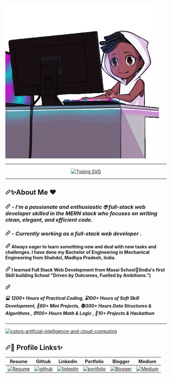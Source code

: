 <a herf="#"><img src="12.gif"></a>
<hr>
</div>
<p align="center" dir="auto">
<a href="https://git.io/typing-svg"><img src="https://readme-typing-svg.herokuapp.com?font=Arial&weight=600&pause=1000&color=FF033E&random=false&width=435&lines=Hey+!+%F0%9F%91%8B+I+am+Vivek+Kumar+Tiwari+%F0%9F%A7%91%E2%80%8D%F0%9F%8E%93;I+am+a+%F0%9F%8E%93+Full-Stack+Web++Developer+%F0%9F%91%A8%F0%9F%8F%BB%E2%80%8D%F0%9F%92%BB;%F0%9F%A4%93+Curious+to+learn+new+things+%E2%9C%A8" alt="Typing SVG" /></a></p>
<hr>


<h2 dir="auto"><a id="user-content-about-me" class="anchor" aria-hidden="true" tabindex="-1" href="#about-me"><svg class="octicon octicon-link" viewBox="0 0 16 16" version="1.1" width="16" height="16" aria-hidden="true"><path d="m7.775 3.275 1.25-1.25a3.5 3.5 0 1 1 4.95 4.95l-2.5 2.5a3.5 3.5 0 0 1-4.95 0 .751.751 0 0 1 .018-1.042.751.751 0 0 1 1.042-.018 1.998 1.998 0 0 0 2.83 0l2.5-2.5a2.002 2.002 0 0 0-2.83-2.83l-1.25 1.25a.751.751 0 0 1-1.042-.018.751.751 0 0 1-.018-1.042Zm-4.69 9.64a1.998 1.998 0 0 0 2.83 0l1.25-1.25a.751.751 0 0 1 1.042.018.751.751 0 0 1 .018 1.042l-1.25 1.25a3.5 3.5 0 1 1-4.95-4.95l2.5-2.5a3.5 3.5 0 0 1 4.95 0 .751.751 0 0 1-.018 1.042.751.751 0 0 1-1.042.018 1.998 1.998 0 0 0-2.83 0l-2.5 2.5a1.998 1.998 0 0 0 0 2.83Z"></path></svg></a>✨About Me ❤️</h2>

<h3 dir="auto"><a id="user-content-------im-a-passionate-and-enthusiastic---full-stack-web-developer-skilled-in-the-mern-stack-who-focuses-on-writing-clean-elegant-and-efficient-code" class="anchor" aria-hidden="true" tabindex="-1" href="#------im-a-passionate-and-enthusiastic---full-stack-web-developer-skilled-in-the-mern-stack-who-focuses-on-writing-clean-elegant-and-efficient-code"><svg class="octicon octicon-link" viewBox="0 0 16 16" version="1.1" width="16" height="16" aria-hidden="true"><path d="m7.775 3.275 1.25-1.25a3.5 3.5 0 1 1 4.95 4.95l-2.5 2.5a3.5 3.5 0 0 1-4.95 0 .751.751 0 0 1 .018-1.042.751.751 0 0 1 1.042-.018 1.998 1.998 0 0 0 2.83 0l2.5-2.5a2.002 2.002 0 0 0-2.83-2.83l-1.25 1.25a.751.751 0 0 1-1.042-.018.751.751 0 0 1-.018-1.042Zm-4.69 9.64a1.998 1.998 0 0 0 2.83 0l1.25-1.25a.751.751 0 0 1 1.042.018.751.751 0 0 1 .018 1.042l-1.25 1.25a3.5 3.5 0 1 1-4.95-4.95l2.5-2.5a3.5 3.5 0 0 1 4.95 0 .751.751 0 0 1-.018 1.042.751.751 0 0 1-1.042.018 1.998 1.998 0 0 0-2.83 0l-2.5 2.5a1.998 1.998 0 0 0 0 2.83Z"></path></svg></a>
    <i>- I'm a passionate and enthusiastic 🤓  full-stack web developer skilled in the MERN stack who focuses on writing clean, elegant, and efficient code.</i>
</h3>
<h3 dir="auto"><a id="user-content-------currently-working-as-a-full-stack-web-developer-" class="anchor" aria-hidden="true" tabindex="-1" href="#------currently-working-as-a-full-stack-web-developer-"><svg class="octicon octicon-link" viewBox="0 0 16 16" version="1.1" width="16" height="16" aria-hidden="true"><path d="m7.775 3.275 1.25-1.25a3.5 3.5 0 1 1 4.95 4.95l-2.5 2.5a3.5 3.5 0 0 1-4.95 0 .751.751 0 0 1 .018-1.042.751.751 0 0 1 1.042-.018 1.998 1.998 0 0 0 2.83 0l2.5-2.5a2.002 2.002 0 0 0-2.83-2.83l-1.25 1.25a.751.751 0 0 1-1.042-.018.751.751 0 0 1-.018-1.042Zm-4.69 9.64a1.998 1.998 0 0 0 2.83 0l1.25-1.25a.751.751 0 0 1 1.042.018.751.751 0 0 1 .018 1.042l-1.25 1.25a3.5 3.5 0 1 1-4.95-4.95l2.5-2.5a3.5 3.5 0 0 1 4.95 0 .751.751 0 0 1-.018 1.042.751.751 0 0 1-1.042.018 1.998 1.998 0 0 0-2.83 0l-2.5 2.5a1.998 1.998 0 0 0 0 2.83Z"></path></svg></a>
    <i>- Currently working as a full-stack web developer .</i>
</h3>
<h4 align="left" dir="auto"><a id="user-content-always-eager-to-learn-something-new-and-deal-with-new-tasks-and-challenges-i-have-done-my-bachelor-of-engineering-in-mechanical-engineering-from-shahdol-madhya-pradesh-india" class="anchor" aria-hidden="true" tabindex="-1" href="#always-eager-to-learn-something-new-and-deal-with-new-tasks-and-challenges-i-have-done-my-bachelor-of-engineering-in-mechanical-engineering-from-shahdol-madhya-pradesh-india"><svg class="octicon octicon-link" viewBox="0 0 16 16" version="1.1" width="16" height="16" aria-hidden="true"><path d="m7.775 3.275 1.25-1.25a3.5 3.5 0 1 1 4.95 4.95l-2.5 2.5a3.5 3.5 0 0 1-4.95 0 .751.751 0 0 1 .018-1.042.751.751 0 0 1 1.042-.018 1.998 1.998 0 0 0 2.83 0l2.5-2.5a2.002 2.002 0 0 0-2.83-2.83l-1.25 1.25a.751.751 0 0 1-1.042-.018.751.751 0 0 1-.018-1.042Zm-4.69 9.64a1.998 1.998 0 0 0 2.83 0l1.25-1.25a.751.751 0 0 1 1.042.018.751.751 0 0 1 .018 1.042l-1.25 1.25a3.5 3.5 0 1 1-4.95-4.95l2.5-2.5a3.5 3.5 0 0 1 4.95 0 .751.751 0 0 1-.018 1.042.751.751 0 0 1-1.042.018 1.998 1.998 0 0 0-2.83 0l-2.5 2.5a1.998 1.998 0 0 0 0 2.83Z"></path></svg></a>
Always eager to learn something new and deal with new tasks and challenges. I have done my Bachelor of Engineering in Mechanical Engineering from Shahdol, Madhya Pradesh, India.</h4>
<h4 dir="auto"><a id="user-content--i-learned-full-stack-web-development-from-masai-schoolindias-first-skill-building-school-driven-by-outcomes-fuelled-by-ambitions" class="anchor" aria-hidden="true" tabindex="-1" href="#-i-learned-full-stack-web-development-from-masai-schoolindias-first-skill-building-school-driven-by-outcomes-fuelled-by-ambitions"><svg class="octicon octicon-link" viewBox="0 0 16 16" version="1.1" width="16" height="16" aria-hidden="true"><path d="m7.775 3.275 1.25-1.25a3.5 3.5 0 1 1 4.95 4.95l-2.5 2.5a3.5 3.5 0 0 1-4.95 0 .751.751 0 0 1 .018-1.042.751.751 0 0 1 1.042-.018 1.998 1.998 0 0 0 2.83 0l2.5-2.5a2.002 2.002 0 0 0-2.83-2.83l-1.25 1.25a.751.751 0 0 1-1.042-.018.751.751 0 0 1-.018-1.042Zm-4.69 9.64a1.998 1.998 0 0 0 2.83 0l1.25-1.25a.751.751 0 0 1 1.042.018.751.751 0 0 1 .018 1.042l-1.25 1.25a3.5 3.5 0 1 1-4.95-4.95l2.5-2.5a3.5 3.5 0 0 1 4.95 0 .751.751 0 0 1-.018 1.042.751.751 0 0 1-1.042.018 1.998 1.998 0 0 0-2.83 0l-2.5 2.5a1.998 1.998 0 0 0 0 2.83Z"></path></svg></a> I learned Full Stack Web Development from Masai School🏫(India's first Skill building School "Driven by Outcomes, Fuelled by Ambitions.")</h4>
<h5 dir="auto"><a id="user-content--1200-hours-of-practical-coding100-hours-of-soft-skill-development80-mini-projects300-hours-data-structures--algorithms-100-hours-math--logic-10-projects--hackathon-" class="anchor" aria-hidden="true" tabindex="-1" href="#-1200-hours-of-practical-coding100-hours-of-soft-skill-development80-mini-projects300-hours-data-structures--algorithms-100-hours-math--logic-10-projects--hackathon-"><svg class="octicon octicon-link" viewBox="0 0 16 16" version="1.1" width="16" height="16" aria-hidden="true"><path d="m7.775 3.275 1.25-1.25a3.5 3.5 0 1 1 4.95 4.95l-2.5 2.5a3.5 3.5 0 0 1-4.95 0 .751.751 0 0 1 .018-1.042.751.751 0 0 1 1.042-.018 1.998 1.998 0 0 0 2.83 0l2.5-2.5a2.002 2.002 0 0 0-2.83-2.83l-1.25 1.25a.751.751 0 0 1-1.042-.018.751.751 0 0 1-.018-1.042Zm-4.69 9.64a1.998 1.998 0 0 0 2.83 0l1.25-1.25a.751.751 0 0 1 1.042.018.751.751 0 0 1 .018 1.042l-1.25 1.25a3.5 3.5 0 1 1-4.95-4.95l2.5-2.5a3.5 3.5 0 0 1 4.95 0 .751.751 0 0 1-.018 1.042.751.751 0 0 1-1.042.018 1.998 1.998 0 0 0-2.83 0l-2.5 2.5a1.998 1.998 0 0 0 0 2.83Z"></path></svg></a>
    
💻 1200+ Hours of Practical Coding,
⌛100+ Hours of Soft Skill Development,
🌟80+ Mini Projects,
📚300+ Hours Data Structures &amp; Algorithms ,
⏰100+ Hours Math &amp; Logic ,
🧾10+ Projects &amp; Hackathon 
</h5>

<hr>
<p dir="auto"><a target="_blank" rel="noopener noreferrer" href="https://private-user-images.githubusercontent.com/107506646/277669399-811af787-59f9-4280-a28b-b643435e0653.gif?jwt=eyJhbGciOiJIUzI1NiIsInR5cCI6IkpXVCJ9.eyJpc3MiOiJnaXRodWIuY29tIiwiYXVkIjoicmF3LmdpdGh1YnVzZXJjb250ZW50LmNvbSIsImtleSI6ImtleTUiLCJleHAiOjE3MDcxOTE5MTEsIm5iZiI6MTcwNzE5MTYxMSwicGF0aCI6Ii8xMDc1MDY2NDYvMjc3NjY5Mzk5LTgxMWFmNzg3LTU5ZjktNDI4MC1hMjhiLWI2NDM0MzVlMDY1My5naWY_WC1BbXotQWxnb3JpdGhtPUFXUzQtSE1BQy1TSEEyNTYmWC1BbXotQ3JlZGVudGlhbD1BS0lBVkNPRFlMU0E1M1BRSzRaQSUyRjIwMjQwMjA2JTJGdXMtZWFzdC0xJTJGczMlMkZhd3M0X3JlcXVlc3QmWC1BbXotRGF0ZT0yMDI0MDIwNlQwMzUzMzFaJlgtQW16LUV4cGlyZXM9MzAwJlgtQW16LVNpZ25hdHVyZT1kMmU0ODNkZTY4YmNlZTIzNjFiY2YwYTU0ZDdiZWU3NGU0MzZlODdmZjdhMzJlNTkwZTc0MDllOTlkZDc1ZmU3JlgtQW16LVNpZ25lZEhlYWRlcnM9aG9zdCZhY3Rvcl9pZD0wJmtleV9pZD0wJnJlcG9faWQ9MCJ9.uAkTlDQjTRat4k_TRF1lzWJ8tDCvQd4R4u12_UkV8zo"><img src="https://private-user-images.githubusercontent.com/107506646/277669399-811af787-59f9-4280-a28b-b643435e0653.gif?jwt=eyJhbGciOiJIUzI1NiIsInR5cCI6IkpXVCJ9.eyJpc3MiOiJnaXRodWIuY29tIiwiYXVkIjoicmF3LmdpdGh1YnVzZXJjb250ZW50LmNvbSIsImtleSI6ImtleTUiLCJleHAiOjE3MDcxOTE5MTEsIm5iZiI6MTcwNzE5MTYxMSwicGF0aCI6Ii8xMDc1MDY2NDYvMjc3NjY5Mzk5LTgxMWFmNzg3LTU5ZjktNDI4MC1hMjhiLWI2NDM0MzVlMDY1My5naWY_WC1BbXotQWxnb3JpdGhtPUFXUzQtSE1BQy1TSEEyNTYmWC1BbXotQ3JlZGVudGlhbD1BS0lBVkNPRFlMU0E1M1BRSzRaQSUyRjIwMjQwMjA2JTJGdXMtZWFzdC0xJTJGczMlMkZhd3M0X3JlcXVlc3QmWC1BbXotRGF0ZT0yMDI0MDIwNlQwMzUzMzFaJlgtQW16LUV4cGlyZXM9MzAwJlgtQW16LVNpZ25hdHVyZT1kMmU0ODNkZTY4YmNlZTIzNjFiY2YwYTU0ZDdiZWU3NGU0MzZlODdmZjdhMzJlNTkwZTc0MDllOTlkZDc1ZmU3JlgtQW16LVNpZ25lZEhlYWRlcnM9aG9zdCZhY3Rvcl9pZD0wJmtleV9pZD0wJnJlcG9faWQ9MCJ9.uAkTlDQjTRat4k_TRF1lzWJ8tDCvQd4R4u12_UkV8zo" alt="colors-artificial-intelligence-and-cloud-computing" data-animated-image="" style="max-width: 100%;"></a></p>
<h2 dir="auto"><a id="user-content--profile-links" class="anchor" aria-hidden="true" tabindex="-1" href="#-profile-links"><svg class="octicon octicon-link" viewBox="0 0 16 16" version="1.1" width="16" height="16" aria-hidden="true"><path d="m7.775 3.275 1.25-1.25a3.5 3.5 0 1 1 4.95 4.95l-2.5 2.5a3.5 3.5 0 0 1-4.95 0 .751.751 0 0 1 .018-1.042.751.751 0 0 1 1.042-.018 1.998 1.998 0 0 0 2.83 0l2.5-2.5a2.002 2.002 0 0 0-2.83-2.83l-1.25 1.25a.751.751 0 0 1-1.042-.018.751.751 0 0 1-.018-1.042Zm-4.69 9.64a1.998 1.998 0 0 0 2.83 0l1.25-1.25a.751.751 0 0 1 1.042.018.751.751 0 0 1 .018 1.042l-1.25 1.25a3.5 3.5 0 1 1-4.95-4.95l2.5-2.5a3.5 3.5 0 0 1 4.95 0 .751.751 0 0 1-.018 1.042.751.751 0 0 1-1.042.018 1.998 1.998 0 0 0-2.83 0l-2.5 2.5a1.998 1.998 0 0 0 0 2.83Z"></path></svg></a>🔗 Profile Links✨</h2>
<table>
<thead>
<tr>
<th>Resume</th>
<th>Github</th>
<th>Linkedin</th>
<th>Portfolio</th>
<th>Blogger</th>
<th>Medium</th>
</tr>
</thead>
<tbody>
<tr>
<td><a href="https://drive.google.com/file/d/1YE62u2ChjmlR-EKeqZ75UvFMg_KcY86T/view?usp=sharing" rel="nofollow"><img src="https://camo.githubusercontent.com/ecec2d09307174c65fbb29de88e14c205b3542d6b545abbbf7eab48917663474/68747470733a2f2f696d672e736869656c64732e696f2f62616467652f6d795f526573756d652d4537353438303f7374796c653d666f722d7468652d6261646765266c6f676f3d6b6f2d6669266c6f676f436f6c6f723d7768697465" alt="Resume" data-canonical-src="https://img.shields.io/badge/my_Resume-E75480?style=for-the-badge&amp;logo=ko-fi&amp;logoColor=white" style="max-width: 100%;"></a></td>
<td><a href="https://github.com/shikhu51197/"><img src="https://camo.githubusercontent.com/f1636061f03c930ad93a3c1eb61633dce4d238b4b3017d33e17b897e58e6b82e/68747470733a2f2f696d672e736869656c64732e696f2f62616467652f6769746875622d3144413146323f7374796c653d666f722d7468652d6261646765266c6f676f3d676974687562266c6f676f436f6c6f723d7768697465" alt="github" data-canonical-src="https://img.shields.io/badge/github-1DA1F2?style=for-the-badge&amp;logo=github&amp;logoColor=white" style="max-width: 100%;"></a></td>
<td><a href="https://www.linkedin.com/in/shikha-gupta-12a2b5199" rel="nofollow"><img src="https://camo.githubusercontent.com/2b91ca452712585ded21c915eefcf36ea6d69716da98590a76308ab959b61807/68747470733a2f2f696d672e736869656c64732e696f2f62616467652f6c696e6b6564696e2d3041363643323f7374796c653d666f722d7468652d6261646765266c6f676f3d6c696e6b6564696e266c6f676f436f6c6f723d7768697465" alt="linkedin" data-canonical-src="https://img.shields.io/badge/linkedin-0A66C2?style=for-the-badge&amp;logo=linkedin&amp;logoColor=white" style="max-width: 100%;"></a></td>
<td><a href="https://shikhu51197.github.io/" rel="nofollow"><img src="https://camo.githubusercontent.com/0ae9c78f04926b91560d338a33b8a22c89b5e2c871ae2dcbd58a28bbeb478ef5/68747470733a2f2f696d672e736869656c64732e696f2f62616467652f6d795f706f7274666f6c696f2d3138413330333f7374796c653d666f722d7468652d6261646765266c6f676f3d696f6e6963266c6f676f436f6c6f723d7768697465" alt="portfolio" data-canonical-src="https://img.shields.io/badge/my_portfolio-18A303?style=for-the-badge&amp;logo=ionic&amp;logoColor=white" style="max-width: 100%;"></a></td>
<td><a href="https://wwwartificial-intelligence.blogspot.com/" rel="nofollow"><img src="https://camo.githubusercontent.com/bc7eccc18657d487ee8b319ad37be3712dc3c7977a3465475e75fd067227260e/68747470733a2f2f696d672e736869656c64732e696f2f62616467652f426c6f676765722d4645354131443f7374796c653d666f722d7468652d6261646765266c6f676f3d426c6f67676572266c6f676f436f6c6f723d7768697465" alt="Blogger" data-canonical-src="https://img.shields.io/badge/Blogger-FE5A1D?style=for-the-badge&amp;logo=Blogger&amp;logoColor=white" style="max-width: 100%;"></a></td>
<td><a href="https://medium.com/@sg780060" rel="nofollow"><img src="https://camo.githubusercontent.com/7e522fc381ce01b1b53aed8317c3f684c38ce32dfb3280da9c7ee3f4c92a5217/68747470733a2f2f696d672e736869656c64732e696f2f62616467652f4d656469756d2d3030303f7374796c653d666f722d7468652d6261646765266c6f676f3d4d656469756d266c6f676f436f6c6f723d7768697465" alt="Medium" data-canonical-src="https://img.shields.io/badge/Medium-000?style=for-the-badge&amp;logo=Medium&amp;logoColor=white" style="max-width: 100%;"></a></td>
</tr>
</tbody>
</table>
